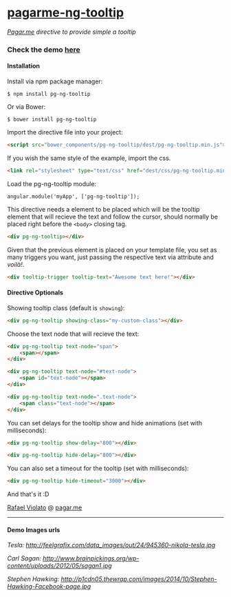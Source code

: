 # [pagarme-ng-tooltip](http://pagarme.github.io/pagarme-ng-tooltip/)
*[Pagar.me](http://pagar.me) directive to provide simple a tooltip*

### Check the demo [here](http://pagarme.github.io/pagarme-ng-tooltip/)

#### Installation

Install via npm package manager:
```
$ npm install pg-ng-tooltip
```

Or via Bower:
```
$ bower install pg-ng-tooltip
```

Import the directive file into your project:
```html
<script src="bower_components/pg-ng-tooltip/dest/pg-ng-tooltip.min.js"></script>
```

If you wish the same style of the example, import the css.
```html
<link rel="stylesheet" type="text/css" href="dest/css/pg-ng-tooltip.min.css">
```

Load the pg-ng-tooltip module:
```javscript
angular.module('myApp', ['pg-ng-tooltip']);
```


This directive needs a element to be placed which will be the tooltip element that will recieve the text and follow the cursor, should normally be placed right before the `<body>` closing tag.
```html
<div pg-ng-tooltip></div>
```

Given that the previous element is placed on your template file, you set as many triggers you want, just passing the respective text via attribute and *voilà!*.
```html
<div tooltip-trigger tooltip-text="Awesome text here!"></div>
```

#### Directive Optionals

Showing tooltip class (default is `showing`):
```html
<div pg-ng-tooltip showing-class="my-custom-class"></div>
```

Choose the text node that will recieve the text:
```html
<div pg-ng-tooltip text-node="span">
	<span></span>
</div>

<div pg-ng-tooltip text-node="#text-node">
	<span id="text-node"></span>
</div>

<div pg-ng-tooltip text-node=".text-node">
	<span class="text-node"></span>
</div>
```

You can set delays for the tooltip show and hide animations (set with milliseconds):
```html
<div pg-ng-tooltip show-delay="800"></div>

<div pg-ng-tooltip hide-delay="800"></div>
```

You can also set a timeout for the tooltip (set with milliseconds):
```html
<div pg-ng-tooltip hide-timeout="3000"></div>
```

And that's it :D

[Rafael Violato](http://rviolato.com) @ [pagar.me](http://pagar.me)



---

#### Demo Images urls


*Tesla: http://feelgrafix.com/data_images/out/24/945360-nikola-tesla.jpg*

*Carl Sagan: http://www.brainpickings.org/wp-content/uploads/2012/05/sagan1.jpg*

*Stephen Hawking: http://p1cdn05.thewrap.com/images/2014/10/Stephen-Hawking-Facebook-page.jpg*

